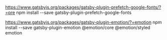 

https://www.gatsbyjs.org/packages/gatsby-plugin-prefetch-google-fonts/?=pre
npm install --save gatsby-plugin-prefetch-google-fonts


https://www.gatsbyjs.org/packages/gatsby-plugin-emotion/?=emotion
npm install --save gatsby-plugin-emotion @emotion/core @emotion/styled emotion

